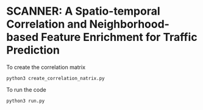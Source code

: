 # SCANNER: A Spatio-temporal Correlation and Neighborhood-based Feature Enrichment for Traffic Prediction


To create the correlation matrix
````
python3 create_correlation_natrix.py
````

To run the code
````
python3 run.py
````